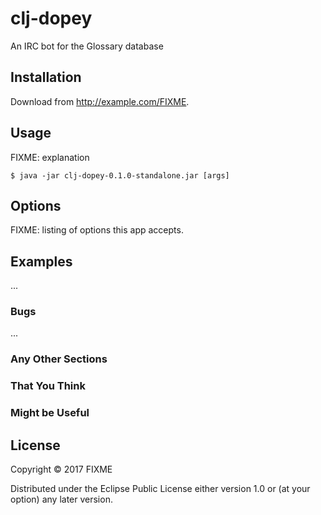 # clj-dopey
An IRC bot for the Glossary database

## Installation

Download from http://example.com/FIXME.

## Usage

FIXME: explanation

    $ java -jar clj-dopey-0.1.0-standalone.jar [args]

## Options

FIXME: listing of options this app accepts.

## Examples

...

### Bugs

...

### Any Other Sections
### That You Think
### Might be Useful

## License

Copyright © 2017 FIXME

Distributed under the Eclipse Public License either version 1.0 or (at
your option) any later version.
